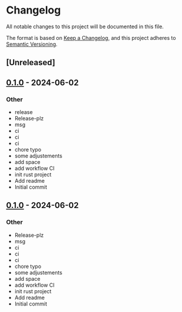 # Changelog
All notable changes to this project will be documented in this file.

The format is based on [Keep a Changelog](https://keepachangelog.com/en/1.0.0/),
and this project adheres to [Semantic Versioning](https://semver.org/spec/v2.0.0.html).

## [Unreleased]

## [0.1.0](https://github.com/martialmarel/rust-ci-test/releases/tag/v0.1.0) - 2024-06-02

### Other
- release
- Release-plz
- msg
- ci
- ci
- ci
- chore typo
- some adjustements
- add space
- add workflow CI
- init rust project
- Add readme
- Initial commit

## [0.1.0](https://github.com/martialmarel/rust-ci-test/releases/tag/v0.1.0) - 2024-06-02

### Other
- Release-plz
- msg
- ci
- ci
- ci
- chore typo
- some adjustements
- add space
- add workflow CI
- init rust project
- Add readme
- Initial commit
